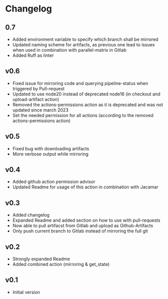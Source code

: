 <!--
SPDX-FileCopyrightText: 2022 Jakob Fritz <j.fritz@fz-juelich.de>

SPDX-License-Identifier: CC0-1.0
-->

# Changelog

## 0.7

- Added environment variable to specify which branch shall be mirrored
- Updated naming scheme for artifacts, as previous one lead to issues when used in combination with parallel-matrix in Gitlab
- Added Ruff as linter

## v0.6

- Fixed issue for mirroring code and querying pipeline-status
when triggered by Pull-request
- Updated to use node20 instead of deprecated node16
(in checkout and upload-artifact action)
- Removed the actions-permissions action as it is deprecated
and was not updated since march 2023
- Set the needed permission for all actions
(according to the removed actions-permissions action)

## v0.5

- Fixed bug with downloading artifacts
- More verbose output while mirroring

## v0.4

- Added github action permission advisor
- Updated Readme for usage of this action in combination with Jacamar

## v0.3

- Added changelog
- Expanded Readme and added section on how to use with pull-requests
- Now able to pull artifacst from Gitlab and upload as Github-Artifacts
- Only push current branch to Gitlab instead of mirroring the full git

## v0.2

- Strongly expanded Readme
- Added combined action (mirroring & get_state)

## v0.1

- Initial version
